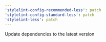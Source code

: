 ```yaml
---
'stylelint-config-recommended-less': patch
'stylelint-config-standard-less': patch
'stylelint-less': patch
---
```


Update dependencies to the latest version
